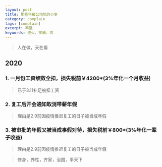 ```yaml
---
layout: post
title: 那些年被公司坑的小事
category: complain
tags: [complain]
excerpt: 牢骚
keywords: 逆火，牢骚，坑
---
```


> 人在做，天在看

## 2020

### 1. 一月份工资绩效全扣，损失税前￥4200*(3%年化一个月收益)

> 已于3.11补足被扣工资

### 2. 复工后开会通知取消带薪年假

> 理由是2.9前因疫情推迟复工的日子被当成年假

### 3. 被审批的年假又被当成事假对待，损失税前￥800*(3%年化一辈子收益)

> 理由是2.9前因疫情推迟复工的日子被当成年假

> 修身，养性，齐家，治国，平天下
